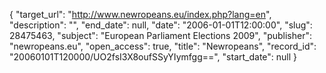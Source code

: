 {
  "target_url": "http://www.newropeans.eu/index.php?lang=en", 
  "description": "", 
  "end_date": null, 
  "date": "2006-01-01T12:00:00", 
  "slug": 28475463, 
  "subject": "European Parliament Elections 2009", 
  "publisher": "newropeans.eu", 
  "open_access": true, 
  "title": "Newropeans", 
  "record_id": "20060101T120000/UO2fsI3X8oufSSyYIymfgg==", 
  "start_date": null
}

